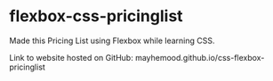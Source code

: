 # flexbox-css-pricinglist
Made this Pricing List using Flexbox while learning CSS.

Link to website hosted on GitHub: mayhemood.github.io/css-flexbox-pricinglist
